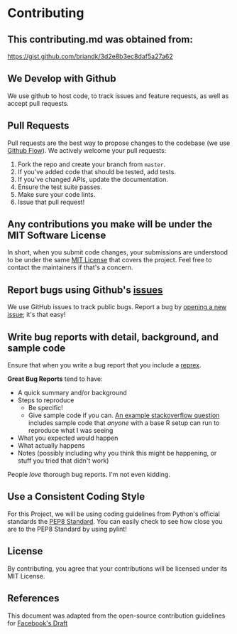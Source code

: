 # Contributing

## This contributing.md was obtained from:
https://gist.github.com/briandk/3d2e8b3ec8daf5a27a62 

## We Develop with Github
We use github to host code, to track issues and feature requests, as well as accept pull requests.

## Pull Requests
Pull requests are the best way to propose changes to the codebase (we use [Github Flow](https://guides.github.com/introduction/flow/index.html)). We actively welcome your pull requests:

1. Fork the repo and create your branch from `master`.
2. If you've added code that should be tested, add tests.
3. If you've changed APIs, update the documentation.
4. Ensure the test suite passes.
5. Make sure your code lints.
6. Issue that pull request!

## Any contributions you make will be under the MIT Software License
In short, when you submit code changes, your submissions are understood to be under the same [MIT License](http://choosealicense.com/licenses/mit/) that covers the project. Feel free to contact the maintainers if that's a concern.

## Report bugs using Github's [issues](https://github.com/ECE444-2021Fall/project1-education-pathways-group-8-the-red-flags/issues)
We use GitHub issues to track public bugs. Report a bug by [opening a new issue](); it's that easy!

## Write bug reports with detail, background, and sample code
Ensure that when you write a bug report that you include a [reprex](https://stackoverflow.com/help/minimal-reproducible-example). 

**Great Bug Reports** tend to have:

- A quick summary and/or background
- Steps to reproduce
  - Be specific!
  - Give sample code if you can. [An example stackoverflow question](http://stackoverflow.com/q/12488905/180626) includes sample code that *anyone* with a base R setup can run to reproduce what I was seeing
- What you expected would happen
- What actually happens
- Notes (possibly including why you think this might be happening, or stuff you tried that didn't work)

People *love* thorough bug reports. I'm not even kidding.

## Use a Consistent Coding Style
For this Project, we will be using coding guidelines from Python's official standards the [PEP8 Standard](https://www.python.org/dev/peps/pep-0008/). You can easily check to see how close you are to the PEP8 Standard by using pylint!


## License
By contributing, you agree that your contributions will be licensed under its MIT License.

## References
This document was adapted from the open-source contribution guidelines for [Facebook's Draft](https://github.com/facebook/draft-js/blob/a9316a723f9e918afde44dea68b5f9f39b7d9b00/CONTRIBUTING.md)
